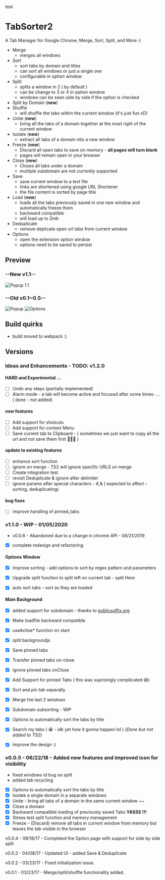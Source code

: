 test

# TabSorter2

A Tab Manager for Google Chrome; Merge, Sort, Split, and More :)

- Merge
  - merges all windows
- Sort
  - sort tabs by domain and titles
  - can sort all windows or just a single one
  - configurable in option window
- Split
  - splits a window in 2 ( by default )
  - can be change to 3 or 4 in option window
  - windows can be seen side by side if the option is checked
- Split by Domain (**new**)
- Shuffle
  - will shuffle the tabs within the current window  (it's just fun xD)
- Unite (**new**)
  - bring all the tabs of a domain together at the most right of the current window
- Isolate (**new**)
  - extract all tabs of a domain into a new window
- Freeze (**new**)
  - Discard all open tabs to save on memory - **all pages will turn blank**
  - pages will remain open in your browser
- Close (**new**)
  - Closes all tabs under a domain
  - multiple subdomain are not currently supported
- Save
  - save current window to a text file
  - links are shortened using google URL Shortener
  - the file content is sorted by page title
- Load (**new**)
  - loads all the tabs previously saved in one new window and automatically freeze them
  - backward compatible
  - will load up to 2mb
- Deduplicate
  - remove deplicate open url tabs from current window
- Options
  - open the extension option window
  - options need to be saved to persist

## Preview
### --New v1.1--

![Popup 1.1](/preview_v1.1.png?raw=true "Popup view")


### --Old v0.1~0.5--
![Popup](/tabSorter2.png?raw=true "Popup view")
![Options](/tabSorter2-options.png?raw=true "Option view")

## Build quirks
 - build moved to webpack :) 
 
## Versions

### Ideas and Enhancements - TODO: v1.2.0

  #### HARD and Experimental ...
  - [ ] Undo any steps (partially implemented) 
  - [ ] Alarm mode - a tab will become active and focused after some times- ... ( done - not added)
  #### new features
  - [ ] Add support for shotcuts 
  - [ ] Add support for context Menu 
  - [ ] Save current tab to Clipboard - ( sometimes we just want to copy all the url and not save them first 🤷🏾‍♂️ )
  
  #### update to existing features
  - [ ] enhance sort function 
  - [ ] ignore on merge - TS2 will ignore specific URLS on merge
  - [ ] Create integration test
  - [ ] revisit Deduplicate & ignore after delimiter
  - [ ] ignore params after special characters - #,& ( expected to affect - sorting, deduplicating)
  #### bug fixes
  - [ ] improve handling of pinned_tabs


###  v1.1.0 - WIP  - 01/05/2020 
  - v0.0.6 - Abandoned due to a change in chrome API - 08/21/2019
  - [x] complete redesign and refactoring
  
#### Options Window
  - [x] Improve sorting - add options to sort by regex pattern and parameters
  - [x] Upgrade split function to split left on current tab  - split Here
  - [x] auto sort tabs - sort as they are loaded


#### Main Background
  - [x] added support for subdomain - thanks to [publicsuffix.org](https://publicsuffix.org/list/public_suffix_list.dat)
  - [x] Make loadfile backward compatible

  - [x] useActive* function on start
  - [x] split backgroundjs
  - [x] Save pinned tabs
  - [x] Transfer pinned tabs on-close
  - [x] Ignore pinned tabs onClose
  
  - [x] Add Support for pinned Tabs ( this was suprisingly complicated 😅)
  - [x] Sort and pin tab separatly
  - [x] Merge the last 2 windows
  - [x] Subdomain subsorting - WIP
  - [x] Options to automatically sort the tabs by title
  - [x] Search my tabs ( 😁 - idk yet how it gonna happen lol ) (*Done but not added to TS2*)
  - [x] Improve the design :)

### v0.0.5 - 06/22/18 - Added new features and improved icon for visibility

- fixed windows id bug on split
- added tab recycling
- [x] Options to automatically sort the tabs by title
- [x] Isolate a single domain in a separate windows
- [x] Unite - bring all tabs of a domain in the same current window ~~
- [x] Close a domain
- [x] Backward compatible loading of previously saved Tabs **YASSS !!!**
- [x] Stress test split function and memory management
- [x] Freeze - (Discard) remove all tabs in current window from memory but leaves the tab visible in the browser

v0.0.4 - 09/18/17 - Completed the Option page with support for side by side split

v0.0.3 - 04/08/17 - Updated UI - added Save & Deduplicate

v0.0.2 - 03/23/17 - Fixed initialization issue.

v0.0.1 - 03/23/17 - Merge/split/shuffle functionality added.
